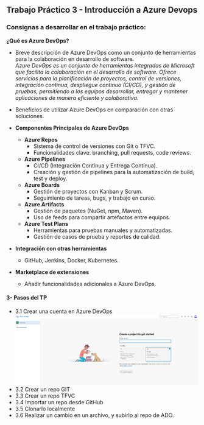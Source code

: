 ## Trabajo Práctico 3 - Introducción a Azure Devops

### Consignas a desarrollar en el trabajo práctico:

**¿Qué es Azure DevOps?**

- Breve descripción de Azure DevOps como un conjunto de herramientas para la colaboración en desarrollo de software.  
  _Azure DevOps es un conjunto de herramientas integradas de Microsoft que facilita la colaboración en el desarrollo de software. Ofrece servicios para la planificación de proyectos, control de versiones, integración continua, despliegue continuo (CI/CD), y gestión de pruebas, permitiendo a los equipos desarrollar, entregar y mantener aplicaciones de manera eficiente y colaborativa._
- Beneficios de utilizar Azure DevOps en comparación con otras soluciones.  


- **Componentes Principales de Azure DevOps**
  - **Azure Repos**
    - Sistema de control de versiones con Git o TFVC.
    - Funcionalidades clave: branching, pull requests, code reviews.
  - **Azure Pipelines**
    - CI/CD (Integración Continua y Entrega Continua).
    - Creación y gestión de pipelines para la automatización de build, test y deploy.
  - **Azure Boards**
    - Gestión de proyectos con Kanban y Scrum.
    - Seguimiento de tareas, bugs, y trabajo en curso.
  - **Azure Artifacts**
    - Gestión de paquetes (NuGet, npm, Maven).
    - Uso de feeds para compartir artefactos entre equipos.
  - **Azure Test Plans**
    - Herramientas para pruebas manuales y automatizadas.
    - Gestión de casos de prueba y reportes de calidad.
- **Integración con otras herramientas**
  - GitHub, Jenkins, Docker, Kubernetes.
- **Marketplace de extensiones**
  - Añadir funcionalidades adicionales a Azure DevOps.

#### 3- Pasos del TP

- 3.1 Crear una cuenta en Azure DevOps
![alt text](image.png)
- 3.2 Crear un repo GIT
- 3.3 Crear un repo TFVC
- 3.4 Importar un repo desde GitHub
- 3.5 Clonarlo localmente
- 3.6 Realizar un cambio en un archivo, y subirlo al repo de ADO.
